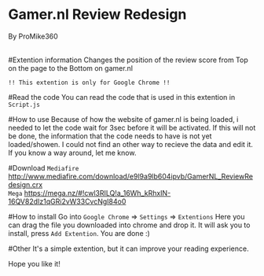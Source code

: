 # Gamer.nl Review Redesign
By ProMike360<br><br>


#Extention information
Changes the position of the review score from Top on the page to the Bottom on gamer.nl

`!! This extention is only for Google Chrome !!`

#Read the code
You can read the code that is used in this extention in `Script.js`

#How to use
Because of how the website of gamer.nl is being loaded, i needed to let the code wait for 3sec before it will be activated.
If this will not be done, the information that the code needs to have is not yet loaded/showen. I could not find an other way to recieve the data and edit it. If you know a way around, let me know.

#Download
`Mediafire` http://www.mediafire.com/download/e9l9a9lb604ipvb/GamerNL_ReviewRedesign.crx<br>
`Mega` https://mega.nz/#!cwl3RILQ!a_16Wh_kRhxIN-16QV82dIz1qGRi2vW33CvcNgI84o0

#How to install
Go into `Google Chrome` => `Settings` => `Extentions`
Here you can drag the file you downloaded into chrome and drop it. It will ask you to install, press `Add Extention`.
You are done :)

#Other
It's a simple extention, but it can improve your reading experience.

Hope you like it!
